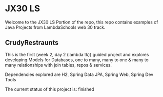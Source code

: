 # JX30 LS

Welcome to the JX30 LS Portion of the repo, this repo contains examples of Java Projects from LambdaSchools web 30 track.



## CrudyRestraunts

This is the first (week 2, day 2 (lambda tk)) guided project and explores developing Models for Databases, one to many, many to one & many to many relationships with join tables, repos & services.

Dependencies explored are H2, Spring Data JPA, Spring Web, Spring Dev Tools

The current status of this project is: finished